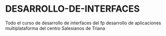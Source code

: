 DESARROLLO-DE-INTERFACES
========================

Todo el curso de desarrollo de interfaces del fp desarrollo de aplicaciones multiplataforma del centro Salesianos de Triana
